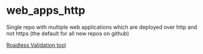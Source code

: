 # web_apps_http
Single repo with multiple web applications which are deployed over http and not https (the default for all new repos on github)

<a href='http://andrewcottam.github.io/web_apps_http/roadless/index.html' target='_blank'>Roadless Validation tool</a>
